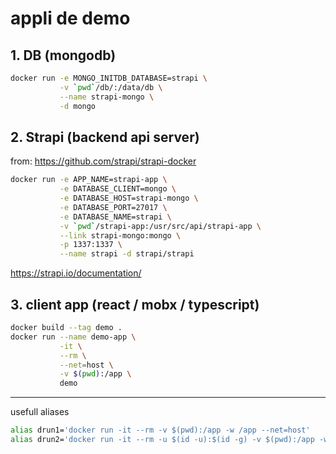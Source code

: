 # appli de demo

## 1. DB (mongodb)

```sh
docker run -e MONGO_INITDB_DATABASE=strapi \
           -v `pwd`/db/:/data/db \
           --name strapi-mongo \
           -d mongo
```

## 2. Strapi (backend api server)

from: https://github.com/strapi/strapi-docker

```sh
docker run -e APP_NAME=strapi-app \
           -e DATABASE_CLIENT=mongo \
           -e DATABASE_HOST=strapi-mongo \
           -e DATABASE_PORT=27017 \
           -e DATABASE_NAME=strapi \
           -v `pwd`/strapi-app:/usr/src/api/strapi-app \
           --link strapi-mongo:mongo \
           -p 1337:1337 \
           --name strapi -d strapi/strapi
```

https://strapi.io/documentation/

## 3. client app (react / mobx / typescript)

```sh
docker build --tag demo .
docker run --name demo-app \
           -it \
           --rm \
           --net=host \
           -v $(pwd):/app \
           demo
```

---

usefull aliases

```sh
alias drun1='docker run -it --rm -v $(pwd):/app -w /app --net=host'
alias drun2='docker run -it --rm -u $(id -u):$(id -g) -v $(pwd):/app -w /app --net=host'
```
